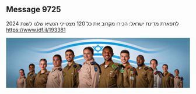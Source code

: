 ## Message 9725

לתפארת מדינת ישראל:
הכירו מקרוב את כל 120 מצטייני הנשיא שלנו לשנת 2024 
https://www.idf.il/193381

![Photo](./9725/9725_photo.jpg)

